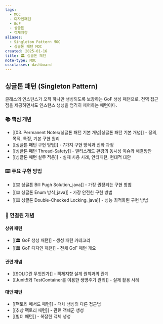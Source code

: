 ```yaml
---
tags:
  - MOC
  - 디자인패턴
  - GoF
  - 싱글톤
  - 객체지향
aliases:
  - Singleton Pattern MOC
  - 싱글톤 패턴 MOC
created: 2025-01-16
title: 🏛️ 싱글톤 패턴
note-type: MOC
cssclasses: dashboard
---
```


## 싱글톤 패턴 (Singleton Pattern)

클래스의 인스턴스가 오직 하나만 생성되도록 보장하는 GoF 생성 패턴으로, 전역 접근점을 제공하면서도 인스턴스 생성을 엄격히 제어하는 패턴이다.

### 📚 핵심 개념

- [[03. Permanent Notes/싱글톤 패턴 기본 개념|싱글톤 패턴 기본 개념]] - 정의, 목적, 특징, 기본 구현 원리
- [[싱글톤 패턴 구현 방법]] - 7가지 구현 방식과 진화 과정
- [[싱글톤 패턴 Thread-Safety]] - 멀티스레드 환경의 동시성 이슈와 해결방안
- [[싱글톤 패턴 실무 적용]] - 실제 사용 사례, 안티패턴, 현대적 대안

### ⌨️ 주요 구현 방법

- [[⌨️ 싱글톤 Bill Pugh Solution_java]] - 가장 권장되는 구현 방법
- [[⌨️ 싱글톤 Enum 방식_java]] - 가장 안전한 구현 방법
- [[⌨️ 싱글톤 Double-Checked Locking_java]] - 성능 최적화된 구현 방법

### 🔗 연결된 개념

#### 상위 패턴
- [[🏛️ GoF 생성 패턴]] - 생성 패턴 카테고리
- [[🏛️ GoF 디자인 패턴]] - 전체 GoF 패턴 개요

#### 관련 개념
- [[SOLID란 무엇인가]] - 객체지향 설계 원칙과의 관계
- [[Junit5와 TestContainer를 이용한 생명주기 관리]] - 실제 활용 사례

#### 대안 패턴
- [[팩토리 메서드 패턴]] - 객체 생성의 다른 접근법
- [[추상 팩토리 패턴]] - 관련 객체군 생성
- [[빌더 패턴]] - 복잡한 객체 생성
